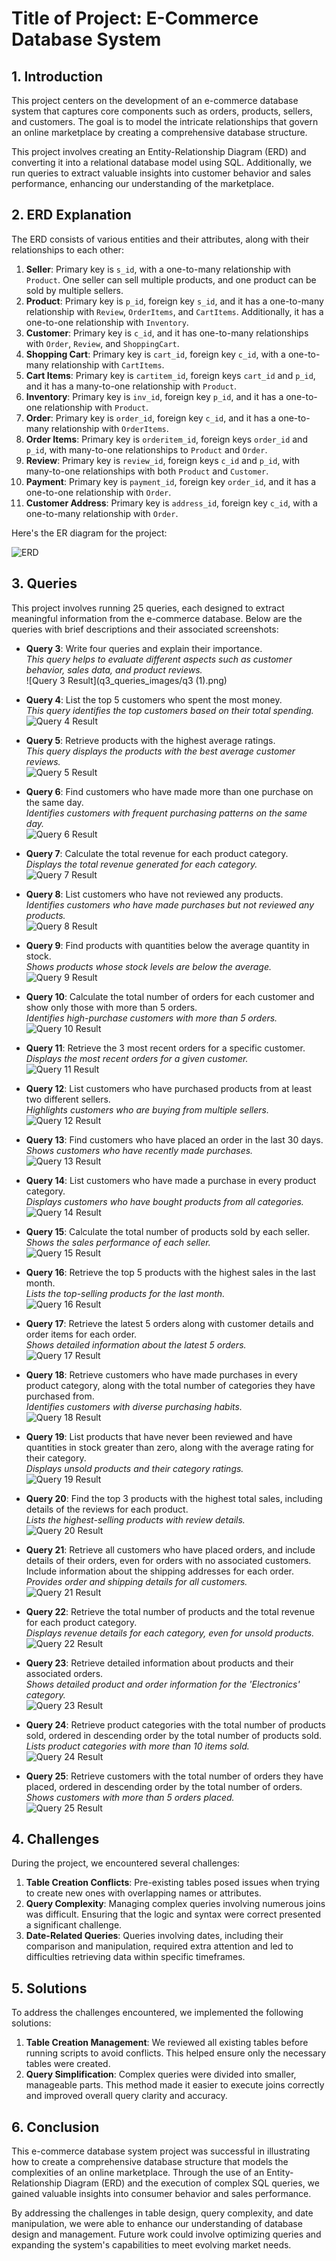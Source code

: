 
# Title of Project: E-Commerce Database System

## 1. Introduction
This project centers on the development of an e-commerce database system that captures core components such as orders, products, sellers, and customers. The goal is to model the intricate relationships that govern an online marketplace by creating a comprehensive database structure. 

This project involves creating an Entity-Relationship Diagram (ERD) and converting it into a relational database model using SQL. Additionally, we run queries to extract valuable insights into customer behavior and sales performance, enhancing our understanding of the marketplace.

## 2. ERD Explanation
The ERD consists of various entities and their attributes, along with their relationships to each other:
1. **Seller**: Primary key is `s_id`, with a one-to-many relationship with `Product`. One seller can sell multiple products, and one product can be sold by multiple sellers.
2. **Product**: Primary key is `p_id`, foreign key `s_id`, and it has a one-to-many relationship with `Review`, `OrderItems`, and `CartItems`. Additionally, it has a one-to-one relationship with `Inventory`.
3. **Customer**: Primary key is `c_id`, and it has one-to-many relationships with `Order`, `Review`, and `ShoppingCart`.
4. **Shopping Cart**: Primary key is `cart_id`, foreign key `c_id`, with a one-to-many relationship with `CartItems`.
5. **Cart Items**: Primary key is `cartitem_id`, foreign keys `cart_id` and `p_id`, and it has a many-to-one relationship with `Product`.
6. **Inventory**: Primary key is `inv_id`, foreign key `p_id`, and it has a one-to-one relationship with `Product`.
7. **Order**: Primary key is `order_id`, foreign key `c_id`, and it has a one-to-many relationship with `OrderItems`.
8. **Order Items**: Primary key is `orderitem_id`, foreign keys `order_id` and `p_id`, with many-to-one relationships to `Product` and `Order`.
9. **Review**: Primary key is `review_id`, foreign keys `c_id` and `p_id`, with many-to-one relationships with both `Product` and `Customer`.
10. **Payment**: Primary key is `payment_id`, foreign key `order_id`, and it has a one-to-one relationship with `Order`.
11. **Customer Address**: Primary key is `address_id`, foreign key `c_id`, with a one-to-many relationship with `Order`.

Here's the ER diagram for the project:

![ERD](Assignment2.drawio.png)

## 3. Queries
This project involves running 25 queries, each designed to extract meaningful information from the e-commerce database. Below are the queries with brief descriptions and their associated screenshots:

- **Query 3**: Write four queries and explain their importance.  
   _This query helps to evaluate different aspects such as customer behavior, sales data, and product reviews._  
   ![Query 3 Result](q3_queries_images/q3 (1).png)

- **Query 4**: List the top 5 customers who spent the most money.  
   _This query identifies the top customers based on their total spending._  
   ![Query 4 Result](q3_queries_images/q4.png)

- **Query 5**: Retrieve products with the highest average ratings.  
   _This query displays the products with the best average customer reviews._  
   ![Query 5 Result](q3_queries_images/q5.png)

- **Query 6**: Find customers who have made more than one purchase on the same day.  
   _Identifies customers with frequent purchasing patterns on the same day._  
   ![Query 6 Result](q3_queries_images/q6.png)

- **Query 7**: Calculate the total revenue for each product category.  
   _Displays the total revenue generated for each category._  
   ![Query 7 Result](q3_queries_images/q7.png)

- **Query 8**: List customers who have not reviewed any products.  
   _Identifies customers who have made purchases but not reviewed any products._  
   ![Query 8 Result](q3_queries_images/q8.png)

- **Query 9**: Find products with quantities below the average quantity in stock.  
   _Shows products whose stock levels are below the average._  
   ![Query 9 Result](q3_queries_images/q9.png)

- **Query 10**: Calculate the total number of orders for each customer and show only those with more than 5 orders.  
   _Identifies high-purchase customers with more than 5 orders._  
   ![Query 10 Result](q3_queries_images/q10.png)

- **Query 11**: Retrieve the 3 most recent orders for a specific customer.  
   _Displays the most recent orders for a given customer._  
   ![Query 11 Result](q3_queries_images/q11.png)

- **Query 12**: List customers who have purchased products from at least two different sellers.  
   _Highlights customers who are buying from multiple sellers._  
   ![Query 12 Result](q3_queries_images/q12.png)

- **Query 13**: Find customers who have placed an order in the last 30 days.  
   _Shows customers who have recently made purchases._  
   ![Query 13 Result](q3_queries_images/q13.png)

- **Query 14**: List customers who have made a purchase in every product category.  
   _Displays customers who have bought products from all categories._  
   ![Query 14 Result](q3_queries_images/q14.png)

- **Query 15**: Calculate the total number of products sold by each seller.  
   _Shows the sales performance of each seller._  
   ![Query 15 Result](q3_queries_images/q15.png)

- **Query 16**: Retrieve the top 5 products with the highest sales in the last month.  
   _Lists the top-selling products for the last month._  
   ![Query 16 Result](q3_queries_images/q16.png)

- **Query 17**: Retrieve the latest 5 orders along with customer details and order items for each order.  
   _Shows detailed information about the latest 5 orders._  
   ![Query 17 Result](q3_queries_images/q17.png)

- **Query 18**: Retrieve customers who have made purchases in every product category, along with the total number of categories they have purchased from.  
   _Identifies customers with diverse purchasing habits._  
   ![Query 18 Result](q3_queries_images/q18.png)

- **Query 19**: List products that have never been reviewed and have quantities in stock greater than zero, along with the average rating for their category.  
   _Displays unsold products and their category ratings._  
   ![Query 19 Result](q3_queries_images/q19.png)

- **Query 20**: Find the top 3 products with the highest total sales, including details of the reviews for each product.  
   _Lists the highest-selling products with review details._  
   ![Query 20 Result](q3_queries_images/q20.png)

- **Query 21**: Retrieve all customers who have placed orders, and include details of their orders, even for orders with no associated customers. Include information about the shipping addresses for each order.  
   _Provides order and shipping details for all customers._  
   ![Query 21 Result](q3_queries_images/q21.png)

- **Query 22**: Retrieve the total number of products and the total revenue for each product category.  
   _Displays revenue details for each category, even for unsold products._  
   ![Query 22 Result](q3_queries_images/q22.png)

- **Query 23**: Retrieve detailed information about products and their associated orders.  
   _Shows detailed product and order information for the 'Electronics' category._  
   ![Query 23 Result](q3_queries_images/q23.png)

- **Query 24**: Retrieve product categories with the total number of products sold, ordered in descending order by the total number of products sold.  
   _Lists product categories with more than 10 items sold._  
   ![Query 24 Result](q3_queries_images/q24.png)

- **Query 25**: Retrieve customers with the total number of orders they have placed, ordered in descending order by the total number of orders.  
   _Shows customers with more than 5 orders placed._  
   ![Query 25 Result](q3_queries_images/q25.png)

## 4. Challenges
During the project, we encountered several challenges:
1. **Table Creation Conflicts**: Pre-existing tables posed issues when trying to create new ones with overlapping names or attributes.
2. **Query Complexity**: Managing complex queries involving numerous joins was difficult. Ensuring that the logic and syntax were correct presented a significant challenge.
3. **Date-Related Queries**: Queries involving dates, including their comparison and manipulation, required extra attention and led to difficulties retrieving data within specific timeframes.

## 5. Solutions
To address the challenges encountered, we implemented the following solutions:
1. **Table Creation Management**: We reviewed all existing tables before running scripts to avoid conflicts. This helped ensure only the necessary tables were created.
2. **Query Simplification**: Complex queries were divided into smaller, manageable parts. This method made it easier to execute joins correctly and improved overall query clarity and accuracy.


## 6. Conclusion
This e-commerce database system project was successful in illustrating how to create a comprehensive database structure that models the complexities of an online marketplace. Through the use of an Entity-Relationship Diagram (ERD) and the execution of complex SQL queries, we gained valuable insights into consumer behavior and sales performance.

By addressing the challenges in table design, query complexity, and date manipulation, we were able to enhance our understanding of database design and management. Future work could involve optimizing queries and expanding the system's capabilities to meet evolving market needs.
